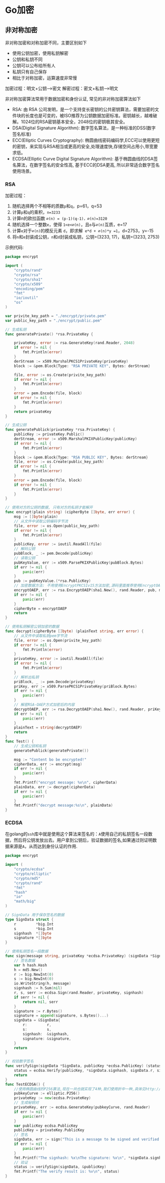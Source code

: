 # Go加密

## 非对称加密

非对称加密和对称加密不同，主要区别如下

* 使用公钥加密，使用私钥解密
* 公钥和私钥不同
* 公钥可以公布给所有人
* 私钥只有自己保存
* 相比于对称加密，运算速度非常慢

加密过程：明文+公钥——>密文 解密过程：密文+私钥——>明文

非对称加密算法常用于数据加密和身份认证, 常见的非对称加密算法如下

* RSA: 由 RSA 公司发明，是一个支持变长密钥的公共密钥算法，需要加密的文件块的长度也是可变的，被ISO推荐为公钥数据加密标准。密钥越长，越难破解。1024位的RSA密钥基本安全，2048位的密钥极其安全。
* DSA(Digital Signature Algorithm): 数字签名算法，是一种标准的DSS(数字签名标准)
* ECC(Elliptic Curves Cryptography): 椭圆曲线密码编码学,ECC可以使用更短的密钥，来实现与RSA相当或更高的安全,处理速度快,存储空间占用小,带宽要求低。
* ECDSA(Elliptic Curve Digital Signature Algorithm): 基于椭圆曲线的DSA签名算法，在数字签名的安全性高, 基于ECC的DSA更高, 所以非常适合数字签名使用场景。

### RSA

加密过程：

1. 随机选择两个不相等的质数`p`和`q`，p=61，q=53
1. 计算`p`和`q`的乘积，`n=3233`
1. 计算n的欧拉函数 `∅(n) = (p-1)(q-1)，∅(n)=3120`
1. 随机选择一个整数`e`，使得 `1<e<∅(n)`，且`e`与`∅(n)`互质，e=17
1. 计算`e`对于`∅(n)`的模反元素 `d`，即求解` e*d + ∅(n)*y =1`，d=2753，y=-15
1. 将`n`和`e`封装成公钥，`n`和`d`封装成私钥，公钥=(3233, 17)，私钥=(3233, 2753)

示例代码:

```go
package encrypt

import (
	"crypto/rand"
	"crypto/rsa"
	"crypto/sha1"
	"crypto/x509"
	"encoding/pem"
	"fmt"
	"io/ioutil"
	"os"
)

var privite_key_path = "./encrypt/private.pem"
var public_key_path = "./encrypt/public.pem"

// 生成私钥
func generatePrivate() *rsa.PrivateKey {

	privateKey, error := rsa.GenerateKey(rand.Reader, 2048)
	if error != nil {
		fmt.Println(error)
	}
	derStream := x509.MarshalPKCS1PrivateKey(privateKey)
	block := &pem.Block{Type: "RSA PRIVATE KEY", Bytes: derStream}

	file, error := os.Create(privite_key_path)
	if error != nil {
		fmt.Println(error)
	}
	error = pem.Encode(file, block)
	if error != nil {
		fmt.Println(error)
	}
	return privateKey
}

// 生成公钥
func generatePublick(privateKey *rsa.PrivateKey) {
	publicKey := privateKey.Public()
	derStream, error := x509.MarshalPKIXPublicKey(publicKey)
	if error != nil {
		fmt.Println(error)
	}
	block := &pem.Block{Type: "RSA PUBLIC KEY", Bytes: derStream}
	file, error := os.Create(public_key_path)
	if error != nil {
		fmt.Println(error)
	}
	error = pem.Encode(file, block)
	if error != nil {
		fmt.Println(error)
	}
}

// 使用对方的公钥的数据, 只有对方的私钥才能解开
func encrypt(plain string) (cipherByte []byte, err error) {
	msg := []byte(plain)
	// 从文件中读取公钥编码字节流
	file, error := os.Open(public_key_path)
	if error != nil {
		fmt.Println(error)
	}
	publicKey, error := ioutil.ReadAll(file)
	// 解码公钥
	pubBlock, _ := pem.Decode(publicKey)
	// 读取公钥
	pubKeyValue, err := x509.ParsePKIXPublicKey(pubBlock.Bytes)
	if err != nil {
		panic(err)
	}
	pub := pubKeyValue.(*rsa.PublicKey)
	// 加密数据方法: 不用使用EncryptPKCS1v15方法加密,源码里面推荐使用EncryptOAEP, 因此这里使用安全的方法加密
	encryptOAEP, err := rsa.EncryptOAEP(sha1.New(), rand.Reader, pub, msg, nil)
	if err != nil {
		panic(err)
	}
	cipherByte = encryptOAEP
	return
}

// 使用私钥解密公钥加密的数据
func decrypt(cipherByte []byte) (plainText string, err error) {
	// 从文件中读取私钥pem字节流
	file, error := os.Open(privite_key_path)
	if error != nil {
		fmt.Println(error)
	}
	privateKey, error := ioutil.ReadAll(file)
	if error != nil {
		fmt.Println(error)
	}
	// 解析出私钥
	priBlock, _ := pem.Decode(privateKey)
	priKey, err := x509.ParsePKCS1PrivateKey(priBlock.Bytes)
	if err != nil {
		panic(err)
	}
	// 解密RSA-OAEP方式加密后的内容
	decryptOAEP, err := rsa.DecryptOAEP(sha1.New(), rand.Reader, priKey, cipherByte, nil)
	if err != nil {
		panic(err)
	}
	plainText = string(decryptOAEP)
	return
}
func Test() {
	// 生成公钥和私钥
	generatePublick(generatePrivate())

	msg := "Content bo be encrypted!"
	cipherData, err := encrypt(msg)
	if err != nil {
		panic(err)
	}
	fmt.Printf("encrypt message: %x\n", cipherData)
	plainData, err := decrypt(cipherData)
	if err != nil {
		panic(err)
	}
	fmt.Printf("decrypt message:%s\n", plainData)
}
```

### ECDSA

在golang的`ssh`库中就是使用这个算法来签名的：`A`使用自己的私钥签名一段数据，然后将公钥发放出去。用户拿到公钥后，验证数据的签名,如果通过则证明数据来源是`A`，从而达到身份认证的作用.

```go
package encrypt

import (
	"crypto/ecdsa"
	"crypto/elliptic"
	"crypto/md5"
	"crypto/rand"
	"fmt"
	"hash"
	"io"
	"math/big"
)

// SignData 用于保存签名的数据
type SignData struct {
	r         *big.Int
	s         *big.Int
	signhash  *[]byte
	signature *[]byte
}

// 使用私钥签名一段数据
func sign(message string, privateKey *ecdsa.PrivateKey) (signData *SignData, err error) {
	// 签名数据
	var h hash.Hash
	h = md5.New()
	r := big.NewInt(0)
	s := big.NewInt(0)
	io.WriteString(h, message)
	signhash := h.Sum(nil)
	r, s, serr := ecdsa.Sign(rand.Reader, privateKey, signhash)
	if serr != nil {
		return nil, serr
	}
	signature := r.Bytes()
	signature = append(signature, s.Bytes()...)
	signData = &SignData{
		r:         r,
		s:         s,
		signhash:  &signhash,
		signature: &signature,
	}
	return
}

// 校验数字签名
func verifySign(signData *SignData, publicKey *ecdsa.PublicKey) (status bool) {
	status = ecdsa.Verify(publicKey, *signData.signhash, signData.r, signData.s)
	return
}
func TestECDSA() {
	//使用椭圆曲线的P256算法,现在一共也就实现了4种,我们使用折中一种,具体见http://golang.org/pkg/crypto/elliptic/#P256
	pubkeyCurve := elliptic.P256()
	privateKey := new(ecdsa.PrivateKey)
	// 生成秘钥对
	privateKey, err := ecdsa.GenerateKey(pubkeyCurve, rand.Reader)
	if err != nil {
		panic(err)
	}
	var publicKey ecdsa.PublicKey
	publicKey = privateKey.PublicKey
	// 签名
	signData, err := sign("This is a message to be signed and verified by ECDSA!", privateKey)
	if err != nil {
		panic(err)
	}
	fmt.Printf("The signhash: %x\nThe signature: %x\n", *signData.signhash, *signData.signature)
	// 验证
	status := verifySign(signData, &publicKey)
	fmt.Printf("The verify result is: %v\n", status)
}
```